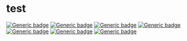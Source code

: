 # test
[![Generic badge](https://img.shields.io/badge/Tags-form-yellow)](https://ja.wordpress.org/plugins/search/form/)
[![Generic badge](https://img.shields.io/badge/Donate%20link-https%3A%2F%2Fmunyagu.com%2Fdonate%2F-yellow)](https://munyagu.com/donate/)
[![Generic badge](https://img.shields.io/badge/Requires%20at%20least-5.5-yellow)](https://ja.wordpress.org/download/)
[![Generic badge](https://img.shields.io/badge/Tested%20up%20to-5.7-yellow)](https://ja.wordpress.org/download/)
[![Generic badge](https://img.shields.io/badge/Requires%20PHP-7.1-yellow)](https://www.php.net/)
[![Generic badge](https://img.shields.io/badge/Stable%20tag-0.0.1-yellow)](https://github.com/munyagu/Confirmation-Page-for-Contact-Form-7)
[![Generic badge](https://img.shields.io/badge/license-GPL-blue)](https://www.gnu.org/licenses/old-licenses/gpl-2.0.html)

